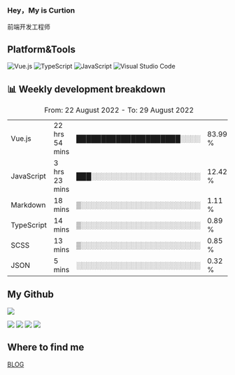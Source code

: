 ### Hey，My is Curtion
前端开发工程师
## Platform&Tools

![Vue.js](https://img.shields.io/badge/-Vue.js-4FC08D?style=flat-square&logo=Vue.js&logoColor=white)
![TypeScript](https://img.shields.io/badge/-TypeScript-007ACC?style=flat-square&logo=typescript&logoColor=white)
![JavaScript](https://img.shields.io/badge/-JavaScript-F7DF1E?style=flat-square&logo=javascript&logoColor=black)
![Visual Studio Code](https://img.shields.io/badge/-VSCode-007ACC?style=flat-square&logo=Visual-Studio-Code&logoColor=white)

## 📊 Weekly development breakdown

<!--START_SECTION:waka-->

<table><caption>From: 22 August 2022 - To: 29 August 2022</caption><tr><td>Vue.js</td><td>22 hrs 54 mins</td><td>█████████████████████░░░░</td><td>83.99 %</td></tr><tr><td>JavaScript</td><td>3 hrs 23 mins</td><td>███░░░░░░░░░░░░░░░░░░░░░░</td><td>12.42 %</td></tr><tr><td>Markdown</td><td>18 mins</td><td>▒░░░░░░░░░░░░░░░░░░░░░░░░</td><td>1.11 %</td></tr><tr><td>TypeScript</td><td>14 mins</td><td>▒░░░░░░░░░░░░░░░░░░░░░░░░</td><td>0.89 %</td></tr><tr><td>SCSS</td><td>13 mins</td><td>▒░░░░░░░░░░░░░░░░░░░░░░░░</td><td>0.85 %</td></tr><tr><td>JSON</td><td>5 mins</td><td>░░░░░░░░░░░░░░░░░░░░░░░░░</td><td>0.32 %</td></tr></table>

<!--END_SECTION:waka-->

## My Github

![](http://github-profile-summary-cards.vercel.app/api/cards/profile-details?username=curtion&theme=nord_bright)

![](http://github-profile-summary-cards.vercel.app/api/cards/stats?username=curtion&theme=nord_bright)
![](http://github-profile-summary-cards.vercel.app/api/cards/productive-time?username=curtion&theme=nord_bright&utcOffset=8)
![](http://github-profile-summary-cards.vercel.app/api/cards/repos-per-language?username=curtion&theme=nord_bright)
![](http://github-profile-summary-cards.vercel.app/api/cards/most-commit-language?username=curtion&theme=nord_bright)

## Where to find me

[BLOG](https://blog.3gxk.net)
